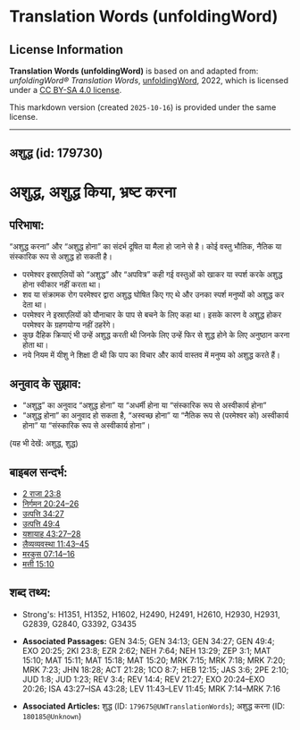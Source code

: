 # Translation Words (unfoldingWord)

## License Information

**Translation Words (unfoldingWord)** is based on and adapted from: _unfoldingWord® Translation Words_, [unfoldingWord](https://unfoldingword.org/utw), 2022, which is licensed under a [CC BY-SA 4.0 license](https://creativecommons.org/licenses/by-sa/4.0/legalcode.en).

This markdown version (created `2025-10-16`) is provided under the same license.



--------------------------------

## अशुद्ध (id: 179730)

अशुद्ध, अशुद्ध किया, भ्रष्ट करना
================================

परिभाषा:
--------

“अशुद्ध करना” और “अशुद्ध होना” का संदर्भ दूषित या मैला हो जाने से है। कोई वस्तु भौतिक, नैतिक या संस्कारिक रूप से अशुद्ध हो सकती है।

* परमेश्वर इस्राएलियों को “अशुद्ध” और “अपवित्र” कही गई वस्तुओं को खाकर या स्पर्श करके अशुद्ध होना स्वीकार नहीं करता था।
* शव या संक्रामक रोग परमेश्वर द्वारा अशुद्ध घोषित किए गए थे और उनका स्पर्श मनुष्यों को अशुद्ध कर देता था।
* परमेश्वर ने इस्राएलियों को यौनाचार के पाप से बचने के लिए कहा था। इसके कारण वे अशुद्ध होकर परमेश्वर के ग्रहणयोग्य नहीं ठहरेंगे।
* कुछ दैहिक क्रियाएं भी उन्हें अशुद्ध करती थी जिनके लिए उन्हें फिर से शुद्ध होने के लिए अनुष्ठान करना होता था।
* नये नियम में यीशु ने शिक्षा दी थी कि पाप का विचार और कार्य वास्तव में मनुष्य को अशुद्ध करते हैं।

अनुवाद के सुझाव:
----------------

* “अशुद्ध” का अनुवाद “अशुद्ध होना” या “अधर्मी होना या “संस्कारिक रूप से अस्वीकार्य होना”
* “अशुद्ध होना” का अनुवाद हो सकता है, “अस्वच्छ होना” या “नैतिक रूप से (परमेश्वर को) अस्वीकार्य होना” या “संस्कारिक रूप से अस्वीकार्य होना”।

(यह भी देखें: अशुद्ध, शुद्ध)

बाइबल सन्दर्भ:
--------------

* [2 राजा 23:8](https://ref.ly/2Kgs0:0)
* [निर्गमन 20:24–26](https://ref.ly/Exod20:24-Exod20:26)
* [उत्पत्ति 34:27](https://ref.ly/Gen34:27)
* [उत्पत्ति 49:4](https://ref.ly/Gen49:4)
* [यशायाह 43:27–28](https://ref.ly/Isa43:27-Isa43:28)
* [लैव्यव्यवस्था 11:43–45](https://ref.ly/Lev11:43-Lev11:45)
* [मरकुस 07:14–16](https://ref.ly/Mark7:14-Mark7:16)
* [मत्ती 15:10](https://ref.ly/Matt15:10)

शब्द तथ्य:
----------

* Strong's: H1351, H1352, H1602, H2490, H2491, H2610, H2930, H2931, G2839, G2840, G3392, G3435

* **Associated Passages:** GEN 34:5; GEN 34:13; GEN 34:27; GEN 49:4; EXO 20:25; 2KI 23:8; EZR 2:62; NEH 7:64; NEH 13:29; ZEP 3:1; MAT 15:10; MAT 15:11; MAT 15:18; MAT 15:20; MRK 7:15; MRK 7:18; MRK 7:20; MRK 7:23; JHN 18:28; ACT 21:28; 1CO 8:7; HEB 12:15; JAS 3:6; 2PE 2:10; JUD 1:8; JUD 1:23; REV 3:4; REV 14:4; REV 21:27; EXO 20:24–EXO 20:26; ISA 43:27–ISA 43:28; LEV 11:43–LEV 11:45; MRK 7:14–MRK 7:16
* **Associated Articles:** शुद्ध (ID: `179675@UWTranslationWords`); अशुद्ध करना (ID: `180185@Unknown`)

